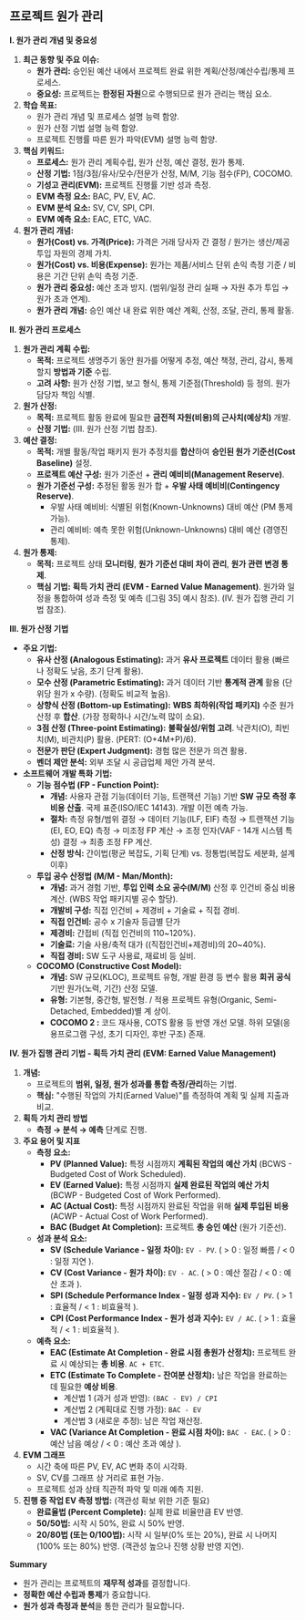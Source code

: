 ## 프로젝트 원가 관리

**I. 원가 관리 개념 및 중요성**

1. **최근 동향 및 주요 이슈:**
    - **원가 관리:** 승인된 예산 내에서 프로젝트 완료 위한 계획/산정/예산수립/통제 프로세스.
    - **중요성:** 프로젝트는 **한정된 자원**으로 수행되므로 원가 관리는 핵심 요소.
2. **학습 목표:**
    - 원가 관리 개념 및 프로세스 설명 능력 함양.
    - 원가 산정 기법 설명 능력 함양.
    - 프로젝트 진행률 따른 원가 파악(EVM) 설명 능력 함양.
3. **핵심 키워드:**
    - **프로세스:** 원가 관리 계획수립, 원가 산정, 예산 결정, 원가 통제.
    - **산정 기법:** 1점/3점/유사/모수/전문가 산정, M/M, 기능 점수(FP), COCOMO.
    - **기성고 관리(EVM):** 프로젝트 진행률 기반 성과 측정.
    - **EVM 측정 요소:** BAC, PV, EV, AC.
    - **EVM 분석 요소:** SV, CV, SPI, CPI.
    - **EVM 예측 요소:** EAC, ETC, VAC.
4. **원가 관리 개념:**
    - **원가(Cost) vs. 가격(Price):** 가격은 거래 당사자 간 결정 / 원가는 생산/제공 투입 자원의 경제 가치.
    - **원가(Cost) vs. 비용(Expense):** 원가는 제품/서비스 단위 손익 측정 기준 / 비용은 기간 단위 손익 측정 기준.
    - **원가 관리 중요성:** 예산 초과 방지. (범위/일정 관리 실패 → 자원 추가 투입 → 원가 초과 연계).
    - **원가 관리 개념:** 승인 예산 내 완료 위한 예산 계획, 산정, 조달, 관리, 통제 활동.

**II. 원가 관리 프로세스**

1. **원가 관리 계획 수립:**
    - **목적:** 프로젝트 생명주기 동안 원가를 어떻게 추정, 예산 책정, 관리, 감시, 통제할지 **방법과 기준** 수립.
    - **고려 사항:** 원가 산정 기법, 보고 형식, 통제 기준점(Threshold) 등 정의. 원가 담당자 책임 식별.
2. **원가 산정:**
    - **목적:** 프로젝트 활동 완료에 필요한 **금전적 자원(비용)의 근사치(예상치)** 개발.
    - **산정 기법:** (III. 원가 산정 기법 참조).
3. **예산 결정:**
    - **목적:** 개별 활동/작업 패키지 원가 추정치를 **합산**하여 **승인된 원가 기준선(Cost Baseline)** 설정.
    - **프로젝트 예산 구성:** 원가 기준선 + **관리 예비비(Management Reserve)**.
    - **원가 기준선 구성:** 추정된 활동 원가 합 + **우발 사태 예비비(Contingency Reserve)**.
        - 우발 사태 예비비: 식별된 위험(Known-Unknowns) 대비 예산 (PM 통제 가능).
        - 관리 예비비: 예측 못한 위험(Unknown-Unknowns) 대비 예산 (경영진 통제).
4. **원가 통제:**
    - **목적:** 프로젝트 상태 **모니터링**, **원가 기준선 대비 차이 관리**, **원가 관련 변경 통제**.
    - **핵심 기법:** **획득 가치 관리 (EVM - Earned Value Management)**. 원가와 일정을 통합하여 성과 측정 및 예측 ([그림 35] 예시 참조). (IV. 원가 집행 관리 기법 참조).

**III. 원가 산정 기법**

- **주요 기법:**
    - **유사 산정 (Analogous Estimating):** 과거 **유사 프로젝트** 데이터 활용 (빠르나 정확도 낮음, 초기 단계 활용).
    - **모수 산정 (Parametric Estimating):** 과거 데이터 기반 **통계적 관계** 활용 (단위당 원가 x 수량). (정확도 비교적 높음).
    - **상향식 산정 (Bottom-up Estimating):** **WBS 최하위(작업 패키지)** 수준 원가 산정 후 **합산**. (가장 정확하나 시간/노력 많이 소요).
    - **3점 산정 (Three-point Estimating):** **불확실성/위험 고려**. 낙관치(O), 최빈치(M), 비관치(P) 활용. (PERT: (O+4M+P)/6).
    - **전문가 판단 (Expert Judgment):** 경험 많은 전문가 의견 활용.
    - **벤더 제안 분석:** 외부 조달 시 공급업체 제안 가격 분석.
- **소프트웨어 개발 특화 기법:**
    - **기능 점수법 (FP - Function Point):**
        - **개념:** 사용자 관점 기능(데이터 기능, 트랜잭션 기능) 기반 **SW 규모 측정 후 비용 산출**. 국제 표준(ISO/IEC 14143). 개발 이전 예측 가능.
        - **절차:** 측정 유형/범위 결정 → 데이터 기능(ILF, EIF) 측정 → 트랜잭션 기능(EI, EO, EQ) 측정 → 미조정 FP 계산 → 조정 인자(VAF - 14개 시스템 특성) 결정 → 최종 조정 FP 계산.
        - **산정 방식:** 간이법(평균 복잡도, 기획 단계) vs. 정통법(복잡도 세분화, 설계 이후)
    - **투입 공수 산정법 (M/M - Man/Month):**
        - **개념:** 과거 경험 기반, **투입 인력 소요 공수(M/M)** 산정 후 인건비 중심 비용 계산. (WBS 작업 패키지별 공수 할당).
        - **개발비 구성:** 직접 인건비 + 제경비 + 기술료 + 직접 경비.
        - **직접 인건비:** 공수 x 기술자 등급별 단가
        - **제경비:** 간접비 (직접 인건비의 110~120%).
        - **기술료:** 기술 사용/축적 대가 ((직접인건비+제경비)의 20~40%).
        - **직접 경비:** SW 도구 사용료, 재료비 등 실비.
    - **COCOMO (Constructive Cost Model):**
        - **개념:** SW 규모(KLOC), 프로젝트 유형, 개발 환경 등 변수 활용 **회귀 공식** 기반 원가(노력, 기간) 산정 모델.
        - **유형:** 기본형, 중간형, 발전형. / 적용 프로젝트 유형(Organic, Semi-Detached, Embedded)별 계 상이.
        - **COCOMO 2 :** 코드 재사용, COTS 활용 등 반영 개선 모델. 하위 모델(응용프로그램 구성, 초기 디자인, 후반 구조) 존재.

**IV. 원가 집행 관리 기법 - 획득 가치 관리 (EVM: Earned Value Management)**

1. **개념:**
    - 프로젝트의 **범위, 일정, 원가 성과를 통합 측정/관리**하는 기법.
    - **핵심:** "수행된 작업의 가치(Earned Value)"를 측정하여 계획 및 실제 지출과 비교.
2. **획득 가치 관리 방법** 
    - **측정 → 분석 → 예측** 단계로 진행.
3. **주요 용어 및 지표** 
    - **측정 요소:**
        - **PV (Planned Value):** 특정 시점까지 **계획된 작업의 예산 가치** (BCWS - Budgeted Cost of Work Scheduled).
        - **EV (Earned Value):** 특정 시점까지 **실제 완료된 작업의 예산 가치** (BCWP - Budgeted Cost of Work Performed).
        - **AC (Actual Cost):** 특정 시점까지 완료된 작업을 위해 **실제 투입된 비용** (ACWP - Actual Cost of Work Performed).
        - **BAC (Budget At Completion):** 프로젝트 **총 승인 예산** (원가 기준선).
    - **성과 분석 요소:**
        - **SV (Schedule Variance - 일정 차이):** `EV - PV`. ( > 0 : 일정 빠름 / < 0 : 일정 지연 ).
        - **CV (Cost Variance - 원가 차이):** `EV - AC`. ( > 0 : 예산 절감 / < 0 : 예산 초과 ).
        - **SPI (Schedule Performance Index - 일정 성과 지수):** `EV / PV`. ( > 1 : 효율적 / < 1 : 비효율적 ).
        - **CPI (Cost Performance Index - 원가 성과 지수):** `EV / AC`. ( > 1 : 효율적 / < 1 : 비효율적 ).
    - **예측 요소:**
        - **EAC (Estimate At Completion - 완료 시점 총원가 산정치):** 프로젝트 완료 시 예상되는 **총 비용**. `AC + ETC`.
        - **ETC (Estimate To Complete - 잔여분 산정치):** 남은 작업을 완료하는 데 필요한 **예상 비용**.
            - 계산법 1 (과거 성과 반영): `(BAC - EV) / CPI`
            - 계산법 2 (계획대로 진행 가정): `BAC - EV`
            - 계산법 3 (새로운 추정): 남은 작업 재산정.
        - **VAC (Variance At Completion - 완료 시점 차이):** `BAC - EAC`. ( > 0 : 예산 남음 예상 / < 0 : 예산 초과 예상 ).
4. **EVM 그래프**
    - 시간 축에 따른 PV, EV, AC 변화 추이 시각화.
    - SV, CV를 그래프 상 거리로 표현 가능.
    - 프로젝트 성과 상태 직관적 파악 및 미래 예측 지원.
5. **진행 중 작업 EV 측정 방법:** (객관성 확보 위한 기준 필요)
    - **완료율법 (Percent Complete):** 실제 완료 비율만큼 EV 반영.
    - **50/50법:** 시작 시 50%, 완료 시 50% 반영.
    - **20/80법 (또는 0/100법):** 시작 시 일부(0% 또는 20%), 완료 시 나머지(100% 또는 80%) 반영. (객관성 높으나 진행 상황 반영 지연).

**Summary**

- 원가 관리는 프로젝트의 **재무적 성과**를 결정합니다.
- **정확한 예산 수립과 통제**가 중요합니다.
- **원가 성과 측정과 분석**을 통한 관리가 필요합니다.